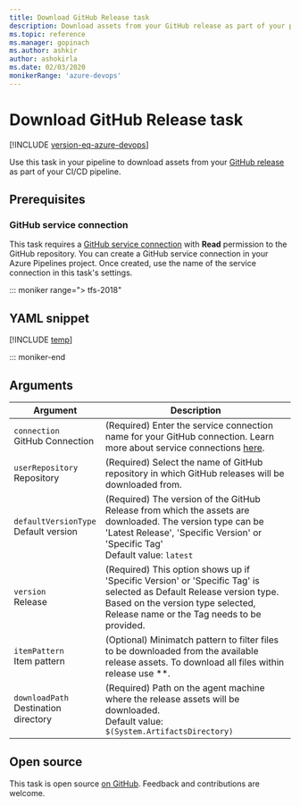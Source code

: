```yaml
---
title: Download GitHub Release task
description: Download assets from your GitHub release as part of your pipeline
ms.topic: reference
ms.manager: gopinach
ms.author: ashkir
author: ashokirla
ms.date: 02/03/2020
monikerRange: 'azure-devops'
---
```


# Download GitHub Release task

[!INCLUDE [version-eq-azure-devops](../../../includes/version-eq-azure-devops.md)]

Use this task in your pipeline to download assets from your [GitHub release](https://help.github.com/categories/releases/) as part of your CI/CD pipeline.

## Prerequisites

### GitHub service connection
This task requires a [GitHub service connection](../../library/service-endpoints.md#github-service-connection) with **Read** permission to the GitHub repository. You can create a GitHub service connection in your Azure Pipelines project. Once created, use the name of the service connection in this task's settings.

::: moniker range="> tfs-2018"

## YAML snippet

[!INCLUDE [temp](../includes/yaml/DownloadGitHubReleaseV0.md)]

::: moniker-end

## Arguments

|Argument|Description|
|--- |--- |
|`connection` <br/>GitHub Connection|(Required) Enter the service connection name for your GitHub connection. Learn more about service connections [here](../../library/service-endpoints.md).|
|`userRepository` <br/>Repository|(Required) Select the name of GitHub repository in which GitHub releases will be downloaded from.|
|`defaultVersionType` <br/>Default version|(Required) The version of the GitHub Release from which the assets are downloaded. The version type can be 'Latest Release', 'Specific Version' or 'Specific Tag'<br/>Default value: `latest`|
|`version` <br/> Release|(Required) This option shows up if 'Specific Version' or 'Specific Tag' is selected as Default Release version type. Based on the version type selected, Release name or the Tag needs to be provided.|
|`itemPattern` <br/> Item pattern|(Optional) Minimatch pattern to filter files to be downloaded from the available release assets. To download all files within release use \*\*.|
|`downloadPath` <br/>Destination directory|(Required) Path on the agent machine where the release assets will be downloaded. <br/>Default value: `$(System.ArtifactsDirectory)`|

## Open source

This task is open source [on GitHub](https://github.com/Microsoft/azure-pipelines-tasks). Feedback and contributions are welcome.

<!-- BEGINSECTION class="md-qanda" -->

<!-- ENDSECTION -->
